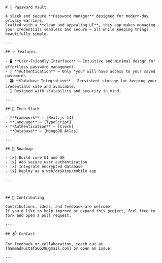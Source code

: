     # 🔐 Password Vault

    A sleek and secure **Password Manager** designed for modern-day privacy warriors.  
    Crafted with a **clean and appealing UI**, this app makes managing your credentials seamless and secure — all while keeping things beautifully simple.

    ---

    ## ✨ Features

    - 🖥️ **User-Friendly Interface** — Intuitive and minimal design for effortless password management.
    - 🔐 **Authentication** — Only *you* will have access to your saved passwords.
    - 🗃️ **Database Integration** — Persistent storage for keeping your credentials safe and available.
    - 🚀 Designed with scalability and security in mind.

    ---

    ## 🔧 Tech Stack

    - **Framework** – [Next.js 14]
    - **Language** – [TypeScript]
    - **Authentication** – [Clerk]
    - **Database** – [MongoDB Atlas]

    ---

    ## 🚧 Roadmap

    - [x] Build core UI and UX
    - [x] Add secure user authentication
    - [x] Integrate encrypted database
    - [x] Deploy as a web/desktop/mobile app

    ---



    ## 🤝 Contributing

    Contributions, ideas, and feedback are welcome!  
    If you'd like to help improve or expand this project, feel free to fork and open a pull request.

    ---

    ## 📬 Contact

    For feedback or collaboration, reach out at [hammadmustafa6638@gmail.com] or open an issue!

    ---
